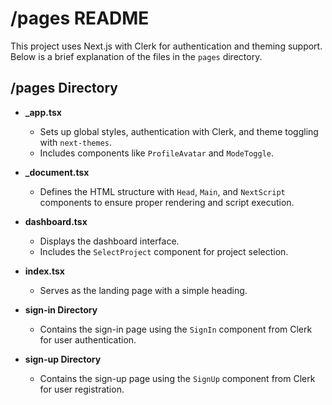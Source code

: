 # /pages README

This project uses Next.js with Clerk for authentication and theming support. Below is a brief explanation of the files in the `pages` directory.

## /pages Directory

- **_app.tsx**
  - Sets up global styles, authentication with Clerk, and theme toggling with `next-themes`.
  - Includes components like `ProfileAvatar` and `ModeToggle`.

- **_document.tsx**
  - Defines the HTML structure with `Head`, `Main`, and `NextScript` components to ensure proper rendering and script execution.

- **dashboard.tsx**
  - Displays the dashboard interface.
  - Includes the `SelectProject` component for project selection.

- **index.tsx**
  - Serves as the landing page with a simple heading.

- **sign-in Directory**
  - Contains the sign-in page using the `SignIn` component from Clerk for user authentication.

- **sign-up Directory**
  - Contains the sign-up page using the `SignUp` component from Clerk for user registration.

